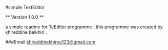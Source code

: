 #simple TextEditor

** Version 1.0.0 **

a simple readme for TeEditor programme .
this programme was created by khireddine belkhiri .



###Email:khireddinekhirou123@gmail.com
